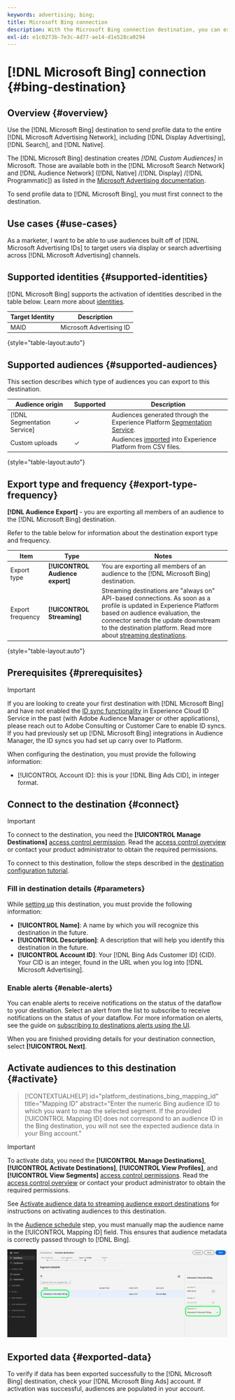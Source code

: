 ```yaml
---
keywords: advertising; bing; 
title: Microsoft Bing connection
description: With the Microsoft Bing connection destination, you can execute retargeting and audience targeted digital campaigns across the entire Microsoft Advertising Network, including Display advertising, Search, and Native.
exl-id: e1c0273b-7e3c-4d77-ae14-d1e528ca0294
---
```

# [!DNL Microsoft Bing] connection {#bing-destination}

## Overview {#overview}

Use the [!DNL Microsoft Bing] destination to send profile data to the entire [!DNL Microsoft Advertising Network], including [!DNL Display Advertising], [!DNL Search], and [!DNL Native]. 

The [!DNL Microsoft Bing] destination creates *[!DNL Custom Audiences]* in Microsoft. Those are available both in the [!DNL Microsoft Search Network] and [!DNL Audience Network] ([!DNL Native] /[!DNL Display] /[!DNL Programmatic]) as listed in the [Microsoft Advertising documentation](https://help.ads.microsoft.com/#apex/ads/en/56892/1-500).

To send profile data to [!DNL Microsoft Bing], you must first connect to the destination.

## Use cases {#use-cases}

As a marketer, I want to be able to use audiences built off of [!DNL Microsoft Advertising IDs] to target users via display or search advertising across [!DNL Microsoft Advertising] channels.

## Supported identities {#supported-identities}

[!DNL Microsoft Bing] supports the activation of identities described in the table below. Learn more about [identities](/help/identity-service/namespaces.md).

|Target Identity|Description|
|---|---|
|MAID|Microsoft Advertising ID|

{style="table-layout:auto"}

## Supported audiences {#supported-audiences}

This section describes which type of audiences you can export to this destination.

| Audience origin | Supported | Description | 
---------|----------|----------|
| [!DNL Segmentation Service] | ✓ | Audiences generated through the Experience Platform [Segmentation Service](../../../segmentation/home.md).|
| Custom uploads | ✓ | Audiences [imported](../../../segmentation/ui/overview.md#import-audience) into Experience Platform from CSV files. |

{style="table-layout:auto"}

## Export type and frequency {#export-type-frequency}

**[!DNL Audience Export]** - you are exporting all members of an audience to the [!DNL Microsoft Bing] destination.

Refer to the table below for information about the destination export type and frequency.

| Item | Type | Notes |
---------|----------|---------|
| Export type | **[!UICONTROL Audience export]** | You are exporting all members of an audience to the [!DNL Microsoft Bing] destination.|
| Export frequency | **[!UICONTROL Streaming]** | Streaming destinations are "always on" API-based connections. As soon as a profile is updated in Experience Platform based on audience evaluation, the connector sends the update downstream to the destination platform. Read more about [streaming destinations](/help/destinations/destination-types.md#streaming-destinations).|

{style="table-layout:auto"}

## Prerequisites {#prerequisites}

>[!IMPORTANT]
>
>If you are looking to create your first destination with [!DNL Microsoft Bing] and have not enabled the [ID sync functionality](https://experienceleague.adobe.com/docs/id-service/using/id-service-api/methods/idsync.html) in Experience Cloud ID Service in the past (with Adobe Audience Manager or other applications), please reach out to Adobe Consulting or Customer Care to enable ID syncs. If you had previously set up [!DNL Microsoft Bing] integrations in Audience Manager, the ID syncs you had set up carry over to Platform.

When configuring the destination, you must provide the following information:

* [!UICONTROL Account ID]: this is your [!DNL Bing Ads CID], in integer format.

## Connect to the destination {#connect}

>[!IMPORTANT]
> 
>To connect to the destination, you need the **[!UICONTROL Manage Destinations]** [access control permission](/help/access-control/home.md#permissions). Read the [access control overview](/help/access-control/ui/overview.md) or contact your product administrator to obtain the required permissions.

To connect to this destination, follow the steps described in the [destination configuration tutorial](../../ui/connect-destination.md).

### Fill in destination details {#parameters}

While [setting up](../../ui/connect-destination.md) this destination, you must provide the following information:

*  **[!UICONTROL Name]**: A name by which you will recognize this destination in the future.
*  **[!UICONTROL Description]**: A description that will help you identify this destination in the future.
*  **[!UICONTROL Account ID]**: Your [!DNL Bing Ads Customer ID] (CID). Your CID is an integer, found in the URL when you log into [!DNL Microsoft Advertising]. 

### Enable alerts {#enable-alerts}

You can enable alerts to receive notifications on the status of the dataflow to your destination. Select an alert from the list to subscribe to receive notifications on the status of your dataflow. For more information on alerts, see the guide on [subscribing to destinations alerts using the UI](../../ui/alerts.md).

When you are finished providing details for your destination connection, select **[!UICONTROL Next]**.

## Activate audiences to this destination {#activate}

>[!CONTEXTUALHELP]
>id="platform_destinations_bing_mapping_id"
>title="Mapping ID"
>abstract="Enter the numeric Bing audience ID to which you want to map the selected segment. If the provided [!UICONTROL Mapping ID] does not correspond to an audience ID in the Bing destination, you will not see the expected audience data in your Bing account."

>[!IMPORTANT]
> 
>To activate data, you need the **[!UICONTROL Manage Destinations]**, **[!UICONTROL Activate Destinations]**, **[!UICONTROL View Profiles]**, and **[!UICONTROL View Segments]** [access control permissions](/help/access-control/home.md#permissions). Read the [access control overview](/help/access-control/ui/overview.md) or contact your product administrator to obtain the required permissions.

See [Activate audience data to streaming audience export destinations](../../ui/activate-segment-streaming-destinations.md) for instructions on activating audiences to this destination.

In the [Audience schedule](../../ui/activate-segment-streaming-destinations.md#scheduling) step, you must manually map the audience name in the [!UICONTROL Mapping ID] field. This ensures that audience metadata is correctly passed through to [!DNL Bing]. 

![UI image showing the audience schedule screen with an example of how to map the audience name to the Bing Mapping ID.](../../assets/catalog/advertising/bing/mapping-id.png)

## Exported data {#exported-data}

To verify if data has been exported successfully to the [!DNL Microsoft Bing] destination, check your [!DNL Microsoft Bing Ads] account. If activation was successful, audiences are populated in your account.
